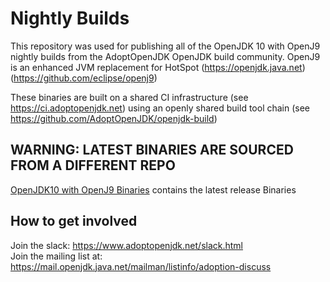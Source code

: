 # Nightly Builds

This repository was used for publishing all of the OpenJDK 10 with OpenJ9 nightly builds from the AdoptOpenJDK OpenJDK build community.
OpenJ9 is an enhanced JVM replacement for HotSpot (https://openjdk.java.net) (https://github.com/eclipse/openj9)

These binaries are built on a shared CI infrastructure (see https://ci.adoptopenjdk.net) using an openly shared build tool chain (see https://github.com/AdoptOpenJDK/openjdk-build)

## WARNING: LATEST BINARIES ARE SOURCED FROM A DIFFERENT REPO
[OpenJDK10 with OpenJ9 Binaries](https://github.com/AdoptOpenJDK/openjdk10-binaries/releases) contains the latest release Binaries

## How to get involved 

Join the slack: https://www.adoptopenjdk.net/slack.html  
Join the mailing list at: https://mail.openjdk.java.net/mailman/listinfo/adoption-discuss